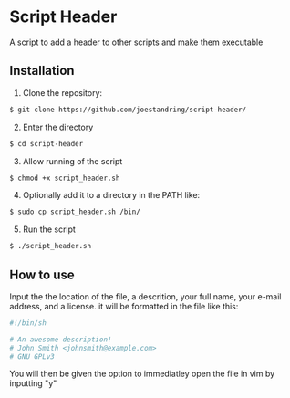 # Script Header
A script to add a header to other scripts and make them executable
## Installation
1. Clone the repository:
```sh
$ git clone https://github.com/joestandring/script-header/
```
2. Enter the directory
```sh
$ cd script-header
```
3. Allow running of the script
```sh
$ chmod +x script_header.sh
```
4. Optionally add it to a directory in the PATH like:
```sh
$ sudo cp script_header.sh /bin/
```
5. Run the script
```sh
$ ./script_header.sh
```
## How to use
Input the the location of the file, a descrition, your full name, your e-mail address, and a license.
it will be formatted in the file like this:
```sh
#!/bin/sh

# An awesome description!
# John Smith <johnsmith@example.com>
# GNU GPLv3

```
You will then be given the option to immediatley open the file in vim by inputting "y"

